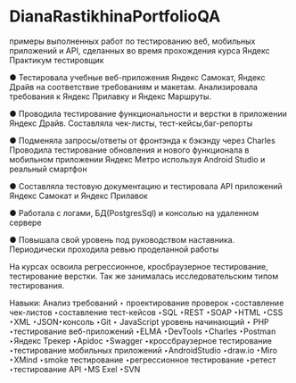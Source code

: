 # DianaRastikhinaPortfolioQA
примеры выполненных работ по тестированию веб, мобильных приложений и API, сделанных во время прохождения курса Яндекс Практикум тестировщик

● Тестировала учебные веб-приложения Яндекс Самокат, Яндекс Драйв на соответствие требованиям и макетам. Анализировала требования к Яндекс Прилавку и Яндекс Маршруты.

● Проводила тестирование функциональности и верстки в приложении Яндекс Драйв. Составляла чек-листы, тест-кейсы,баг-репорты 

● Подменяла запросы/ответы от фронтэнда к бэкэнду через Charles Проводила тестирование обновления и нового функционала в мобильном приложении Яндекс Метро используя Android Studio и реальный смартфон

● Составляла тестовую документацию и тестировала API приложений Яндекс Самокат и Яндекс Прилавок

● Работала с логами, БД(PostgresSql) и консолью на удаленном сервере

● Повышала свой уровень под руководством наставника. Периодически проходила ревью проделанной работы

На курсах освоила регрессионное, кросбраузерное тестирование, тестирование верстки. Так же занималась исследовательским типом тестирования.

Навыки: 
Анализ требований ‣ проектирование проверок ‣составление чек-листов ‣составление тест-кейсов ‣SQL ‣REST ‣SOAP ‣HTML ‣CSS ‣XML ‣JSON‣консоль ‣Git ‣ JavaScript уровень начинающий ‣ PHP ‣тестирование веб-приложений ‣ELMA ‣DevTools ‣Charles ‣Postman ‣Яндекс Трекер ‣Apidoc ‣Swagger ‣кроссбраузерное тестирование ‣тестирование мобильных приложений ‣AndroidStudio ‣draw.io ‣Miro ‣XMind ‣smoke тестирование ‣регрессионное тестирование ‣ретест ‣тестирование API ‣MS Exel ‣SVN
